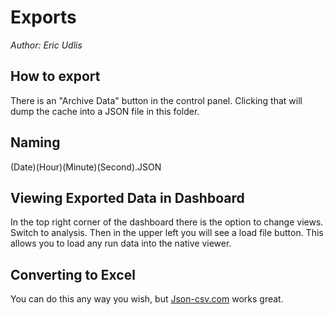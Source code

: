 # Exports

*Author: Eric Udlis*

## How to export

There is an "Archive Data" button in the control panel. Clicking that will dump the cache into a JSON file in this folder.

## Naming

(Date)(Hour)(Minute)(Second).JSON

## Viewing Exported Data in Dashboard

In the top right corner of the dashboard there is the option to change views. Switch to analysis. Then in the upper left you will see a load file button. This allows you to load any run data into the native viewer.

## Converting to Excel

You can do this any way you wish, but [Json-csv.com](json-csv.com) works great.
